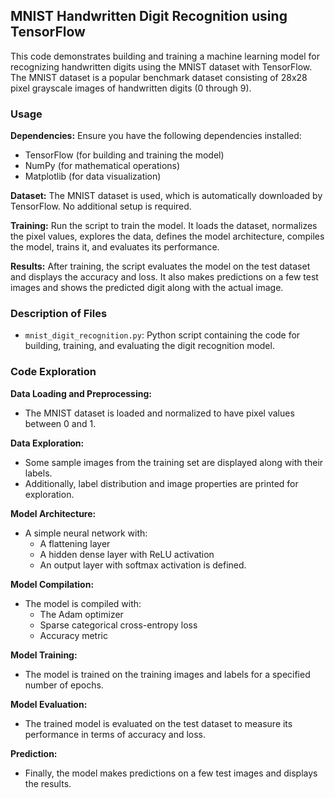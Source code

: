 ## MNIST Handwritten Digit Recognition using TensorFlow

This code demonstrates building and training a machine learning model for recognizing handwritten digits using the MNIST dataset with TensorFlow. The MNIST dataset is a popular benchmark dataset consisting of 28x28 pixel grayscale images of handwritten digits (0 through 9).

### Usage

**Dependencies:** Ensure you have the following dependencies installed:

* TensorFlow (for building and training the model)
* NumPy (for mathematical operations)
* Matplotlib (for data visualization)

**Dataset:** The MNIST dataset is used, which is automatically downloaded by TensorFlow. No additional setup is required.

**Training:** Run the script to train the model. It loads the dataset, normalizes the pixel values, explores the data, defines the model architecture, compiles the model, trains it, and evaluates its performance.

**Results:** After training, the script evaluates the model on the test dataset and displays the accuracy and loss. It also makes predictions on a few test images and shows the predicted digit along with the actual image.

### Description of Files

* `mnist_digit_recognition.py`: Python script containing the code for building, training, and evaluating the digit recognition model.

### Code Exploration

**Data Loading and Preprocessing:**

* The MNIST dataset is loaded and normalized to have pixel values between 0 and 1.

**Data Exploration:**

* Some sample images from the training set are displayed along with their labels.
* Additionally, label distribution and image properties are printed for exploration.

**Model Architecture:**

* A simple neural network with:
    * A flattening layer
    * A hidden dense layer with ReLU activation
    * An output layer with softmax activation is defined.

**Model Compilation:**

* The model is compiled with:
    * The Adam optimizer
    * Sparse categorical cross-entropy loss
    * Accuracy metric

**Model Training:**

* The model is trained on the training images and labels for a specified number of epochs.

**Model Evaluation:**

* The trained model is evaluated on the test dataset to measure its performance in terms of accuracy and loss.

**Prediction:**

* Finally, the model makes predictions on a few test images and displays the results.

